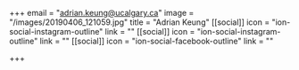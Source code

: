+++
email = "adrian.keung@ucalgary.ca"
image = "/images/20190406_121059.jpg"
title = "Adrian Keung"
[[social]]
icon = "ion-social-instagram-outline"
link = ""
[[social]]
icon = "ion-social-instagram-outline"
link = ""
[[social]]
icon = "ion-social-facebook-outline"
link = ""

+++
